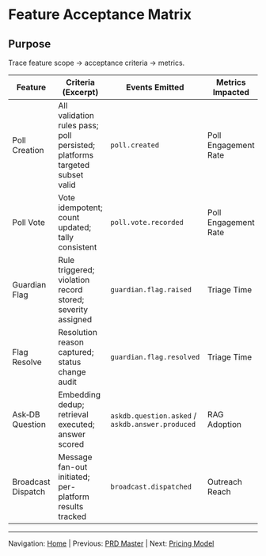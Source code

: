 # Feature Acceptance Matrix

## Purpose

Trace feature scope → acceptance criteria → metrics.

| Feature | Criteria (Excerpt) | Events Emitted | Metrics Impacted | Phase |
|---------|--------------------|----------------|------------------|-------|
| Poll Creation | All validation rules pass; poll persisted; platforms targeted subset valid | `poll.created` | Poll Engagement Rate | 1 |
| Poll Vote | Vote idempotent; count updated; tally consistent | `poll.vote.recorded` | Poll Engagement Rate | 1 |
| Guardian Flag | Rule triggered; violation record stored; severity assigned | `guardian.flag.raised` | Triage Time | 1 |
| Flag Resolve | Resolution reason captured; status change audit | `guardian.flag.resolved` | Triage Time | 1 |
| Ask‑DB Question | Embedding dedup; retrieval executed; answer scored | `askdb.question.asked` / `askdb.answer.produced` | RAG Adoption | 2 |
| Broadcast Dispatch | Message fan-out initiated; per-platform results tracked | `broadcast.dispatched` | Outreach Reach | 2 |

---
Navigation: [Home](home.md) | Previous: [PRD Master](prd_master.md) | Next: [Pricing Model](pricing_model.md)
